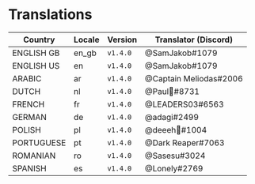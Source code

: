 # Translations

Country | Locale | Version | Translator (Discord)
---|---|---|---
ENGLISH GB | en_gb | `v1.4.0` | @SamJakob#1079
ENGLISH US | en | `v1.4.0` | @SamJakob#1079
ARABIC | ar |  `v1.4.0` | @Captain Meliodas#2006
DUTCH | nl | `v1.4.0` | @Paul🐼#8731
FRENCH | fr | `v1.4.0` | @LEADERS03#6563
GERMAN | de | `v1.4.0` | @adagi#2499
POLISH | pl | `v1.4.0` | @deeeh👻#1004
PORTUGUESE | pt | `v1.4.0` | @Dark Reaper#7063
ROMANIAN | ro | `v1.4.0` | @Sasesu#3024
SPANISH | es | `v1.4.0` | @Lonely#2769
